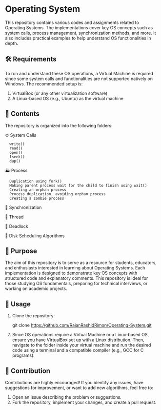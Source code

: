 # Operating System

This repository contains various codes and assignments related to Operating Systems. The implementations cover key OS concepts such as system calls, process management, synchronization methods, and more. It also includes practical examples to help understand OS functionalities in depth.

## 🛠️ Requirements 
To run and understand these OS operations, a Virtual Machine is required since some system calls and functionalities are not supported natively on Windows. The recommended setup is:
1. VirtualBox (or any other virtualization software)
2. A Linux-based OS (e.g., Ubuntu) as the virtual machine

## 📂 Contents
The repository is organized into the following folders:

 ⚙️ System Calls

      write()
      read()
      open()
      lseek()
      dup()
      

 🏭 Process

      Duplication using fork()
      Making parent process wait for the child to finish using wait()
      Creating an orphan process
      Process duplication, avoiding orphan process
      Creating a zombie process
    
      
 🔄 Synchronization

 
 🧵 Thread
 
      
 🚫 Deadlock
 
 
 💾 Disk Scheduling Algorithms

 
 
 
## 🎯 Purpose 
The aim of this repository is to serve as a resource for students, educators, and enthusiasts interested in learning about Operating Systems. Each implementation is designed to demonstrate key OS concepts with structured code and explanatory comments. This repository is ideal for those studying OS fundamentals, preparing for technical interviews, or working on academic projects.
## 🚀 Usage
1. Clone the repository:
   
   git clone https://github.com/RaianRashidRimon/Operating-System.git
2. Since OS operations require a Virtual Machine or a Linux-based OS, ensure you have VirtualBox set up with a Linux distribution. Then, navigate to the folder inside your virtual machine and run the desired code using a terminal and a compatible compiler (e.g., GCC for C programs):

## 🤝 Contribution
Contributions are highly encouraged! If you identify any issues, have suggestions for improvement, or want to add new algorithms, feel free to:
1. Open an issue describing the problem or suggestions.
2. Fork the repository, implement your changes, and create a pull request. 
